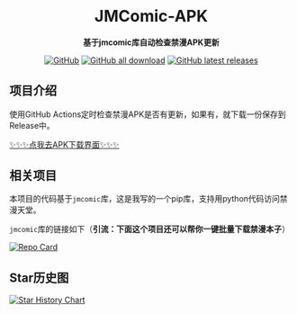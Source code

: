 <div align="center">
<h1 style="margin-top: 0">JMComic-APK</h1>
<p>
<strong>基于jmcomic库自动检查禁漫APK更新</strong>
</p>
  
[![GitHub](https://img.shields.io/badge/-GitHub-181717?logo=github)](https://github.com/hect0x7)
[![GitHub all download](https://img.shields.io/github/downloads/hect0x7/JMComic-APK/total?color=orange&label=github%20downloads)](https://github.com/hect0x7/JMComic-APK/releases/latest)
[![GitHub latest releases](https://img.shields.io/github/v/release/hect0x7/JMComic-APK?color=blue&label=release)](https://github.com/hect0x7/JMComic-APK/releases/latest)

</div>

## 项目介绍

使用GitHub Actions定时检查禁漫APK是否有更新，如果有，就下载一份保存到Release中。

[✨✨✨点我去APK下载界面✨✨✨](https://github.com/hect0x7/JMComic-APK/releases/latest)


## 相关项目

本项目的代码基于`jmcomic`库，这是我写的一个pip库，支持用python代码访问禁漫天堂。

`jmcomic`库的链接如下（**引流：下面这个项目还可以帮你一键批量下载禁漫本子**）

<a href="https://github.com/hect0x7/JMComic-Crawler-Python">
  <picture>
    <source media="(prefers-color-scheme: dark)" srcset="https://github-readme-stats.vercel.app/api/pin/?username=hect0x7&repo=JMComic-Crawler-Python&theme=radical" />
    <source media="(prefers-color-scheme: light)" srcset="https://github-readme-stats.vercel.app/api/pin/?username=hect0x7&repo=JMComic-Crawler-Python" />
    <img alt="Repo Card" src="https://github-readme-stats.vercel.app/api/pin/?username=hect0x7&repo=JMComic-Crawler-Python" />
  </picture>
</a>

## Star历史图

<a href="https://github.com/hect0x7/JMComic-Crawler-Python">
  <picture>
    <source media="(prefers-color-scheme: dark)" srcset="https://api.star-history.com/svg?repos=hect0x7/JMComic-Crawler-Python%2Chect0x7/JMComic-APK&type=Date&theme=dark" />
    <source media="(prefers-color-scheme: light)" srcset="https://api.star-history.com/svg?repos=hect0x7/JMComic-Crawler-Python%2Chect0x7/JMComic-APK&type=Date" />
    <img alt="Star History Chart" src="https://api.star-history.com/svg?repos=hect0x7/JMComic-Crawler-Python%2Chect0x7/JMComic-APK&type=Date" />
  </picture>
</a>
